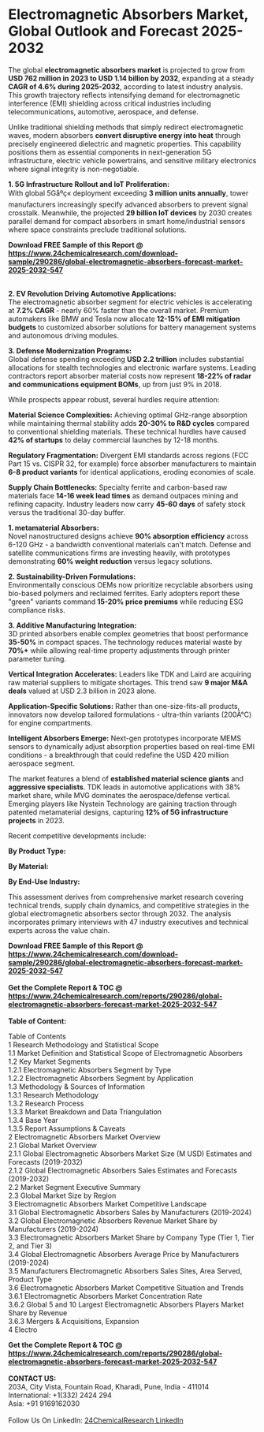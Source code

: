 <h1>Electromagnetic Absorbers Market, Global Outlook and Forecast 2025-2032</h1><p>The global <strong>electromagnetic absorbers market</strong> is projected to grow from <strong>USD 762 million in 2023 to USD 1.14 billion by 2032</strong>, expanding at a steady <strong>CAGR of 4.6% during 2025-2032</strong>, according to latest industry analysis. This growth trajectory reflects intensifying demand for electromagnetic interference (EMI) shielding across critical industries including telecommunications, automotive, aerospace, and defense.</p><p>Unlike traditional shielding methods that simply redirect electromagnetic waves, modern absorbers <strong>convert disruptive energy into heat</strong> through precisely engineered dielectric and magnetic properties. This capability positions them as essential components in next-generation 5G infrastructure, electric vehicle powertrains, and sensitive military electronics where signal integrity is non-negotiable.</p><p><strong>1. 5G Infrastructure Rollout and IoT Proliferation:</strong><br>
With global 5Gåºç« deployment exceeding <strong>3 million units annually</strong>, tower manufacturers increasingly specify advanced absorbers to prevent signal crosstalk. Meanwhile, the projected <strong>29 billion IoT devices</strong> by 2030 creates parallel demand for compact absorbers in smart home/industrial sensors where space constraints preclude traditional solutions.</p><div><b>Download FREE Sample of this Report @ 
            <a href="https://www.24chemicalresearch.com/download-sample/290286/global-electromagnetic-absorbers-forecast-market-2025-2032-547">
            https://www.24chemicalresearch.com/download-sample/290286/global-electromagnetic-absorbers-forecast-market-2025-2032-547</a></b></div><br><p><strong>2. EV Revolution Driving Automotive Applications:</strong><br>
The electromagnetic absorber segment for electric vehicles is accelerating at <strong>7.2% CAGR</strong> - nearly 60% faster than the overall market. Premium automakers like BMW and Tesla now allocate <strong>12-15% of EMI mitigation budgets</strong> to customized absorber solutions for battery management systems and autonomous driving modules.</p><p><strong>3. Defense Modernization Programs:</strong><br>
Global defense spending exceeding <strong>USD 2.2 trillion</strong> includes substantial allocations for stealth technologies and electronic warfare systems. Leading contractors report absorber material costs now represent <strong>18-22% of radar and communications equipment BOMs</strong>, up from just 9% in 2018.</p><p>While prospects appear robust, several hurdles require attention:</p><p><strong>Material Science Complexities:</strong> Achieving optimal GHz-range absorption while maintaining thermal stability adds <strong>20-30% to R&amp;D cycles</strong> compared to conventional shielding materials. These technical hurdles have caused <strong>42% of startups</strong> to delay commercial launches by 12-18 months.</p><p><strong>Regulatory Fragmentation:</strong> Divergent EMI standards across regions (FCC Part 15 vs. CISPR 32, for example) force absorber manufacturers to maintain <strong>6-8 product variants</strong> for identical applications, eroding economies of scale.</p><p><strong>Supply Chain Bottlenecks:</strong> Specialty ferrite and carbon-based raw materials face <strong>14-16 week lead times</strong> as demand outpaces mining and refining capacity. Industry leaders now carry <strong>45-60 days</strong> of safety stock versus the traditional 30-day buffer.</p><p><strong>1. metamaterial Absorbers:</strong><br>
Novel nanostructured designs achieve <strong>90% absorption efficiency</strong> across 6-120 GHz - a bandwidth conventional materials can't match. Defense and satellite communications firms are investing heavily, with prototypes demonstrating <strong>60% weight reduction</strong> versus legacy solutions.</p><p><strong>2. Sustainability-Driven Formulations:</strong><br>
Environmentally conscious OEMs now prioritize recyclable absorbers using bio-based polymers and reclaimed ferrites. Early adopters report these "green" variants command <strong>15-20% price premiums</strong> while reducing ESG compliance risks.</p><p><strong>3. Additive Manufacturing Integration:</strong><br>
3D printed absorbers enable complex geometries that boost performance <strong>35-50%</strong> in compact spaces. The technology reduces material waste by <strong>70%+</strong> while allowing real-time property adjustments through printer parameter tuning.</p><p><strong>Vertical Integration Accelerates:</strong> Leaders like TDK and Laird are acquiring raw material suppliers to mitigate shortages. This trend saw <strong>9 major M&amp;A deals</strong> valued at USD 2.3 billion in 2023 alone.</p><p><strong>Application-Specific Solutions:</strong> Rather than one-size-fits-all products, innovators now develop tailored formulations - ultra-thin variants (200Â°C) for engine compartments.</p><p><strong>Intelligent Absorbers Emerge:</strong> Next-gen prototypes incorporate MEMS sensors to dynamically adjust absorption properties based on real-time EMI conditions - a breakthrough that could redefine the USD 420 million aerospace segment.</p><p>The market features a blend of <strong>established material science giants</strong> and <strong>aggressive specialists</strong>. TDK leads in automotive applications with 38% market share, while MVG dominates the aerospace/defense vertical. Emerging players like Nystein Technology are gaining traction through patented metamaterial designs, capturing <strong>12% of 5G infrastructure projects</strong> in 2023.</p><p>Recent competitive developments include:</p><p><strong>By Product Type:</strong></p><p><strong>By Material:</strong></p><p><strong>By End-Use Industry:</strong></p><p>This assessment derives from comprehensive market research covering technical trends, supply chain dynamics, and competitive strategies in the global electromagnetic absorbers sector through 2032. The analysis incorporates primary interviews with 47 industry executives and technical experts across the value chain.</p><div><b>Download FREE Sample of this Report @ 
            <a href="https://www.24chemicalresearch.com/download-sample/290286/global-electromagnetic-absorbers-forecast-market-2025-2032-547">
            https://www.24chemicalresearch.com/download-sample/290286/global-electromagnetic-absorbers-forecast-market-2025-2032-547</a></b></div><br><div><b>Get the Complete Report & TOC @ 
            <a href="https://www.24chemicalresearch.com/reports/290286/global-electromagnetic-absorbers-forecast-market-2025-2032-547">
            https://www.24chemicalresearch.com/reports/290286/global-electromagnetic-absorbers-forecast-market-2025-2032-547</a></b></div><br>
            <b>Table of Content:</b><p>Table of Contents<br />
1 Research Methodology and Statistical Scope<br />
1.1 Market Definition and Statistical Scope of Electromagnetic Absorbers<br />
1.2 Key Market Segments<br />
1.2.1 Electromagnetic Absorbers Segment by Type<br />
1.2.2 Electromagnetic Absorbers Segment by Application<br />
1.3 Methodology & Sources of Information<br />
1.3.1 Research Methodology<br />
1.3.2 Research Process<br />
1.3.3 Market Breakdown and Data Triangulation<br />
1.3.4 Base Year<br />
1.3.5 Report Assumptions & Caveats<br />
2 Electromagnetic Absorbers Market Overview<br />
2.1 Global Market Overview<br />
2.1.1 Global Electromagnetic Absorbers Market Size (M USD) Estimates and Forecasts (2019-2032)<br />
2.1.2 Global Electromagnetic Absorbers Sales Estimates and Forecasts (2019-2032)<br />
2.2 Market Segment Executive Summary<br />
2.3 Global Market Size by Region<br />
3 Electromagnetic Absorbers Market Competitive Landscape<br />
3.1 Global Electromagnetic Absorbers Sales by Manufacturers (2019-2024)<br />
3.2 Global Electromagnetic Absorbers Revenue Market Share by Manufacturers (2019-2024)<br />
3.3 Electromagnetic Absorbers Market Share by Company Type (Tier 1, Tier 2, and Tier 3)<br />
3.4 Global Electromagnetic Absorbers Average Price by Manufacturers (2019-2024)<br />
3.5 Manufacturers Electromagnetic Absorbers Sales Sites, Area Served, Product Type<br />
3.6 Electromagnetic Absorbers Market Competitive Situation and Trends<br />
3.6.1 Electromagnetic Absorbers Market Concentration Rate<br />
3.6.2 Global 5 and 10 Largest Electromagnetic Absorbers Players Market Share by Revenue<br />
3.6.3 Mergers & Acquisitions, Expansion<br />
4 Electro</p><div><b>Get the Complete Report & TOC @ 
            <a href="https://www.24chemicalresearch.com/reports/290286/global-electromagnetic-absorbers-forecast-market-2025-2032-547">
            https://www.24chemicalresearch.com/reports/290286/global-electromagnetic-absorbers-forecast-market-2025-2032-547</a></b></div><br><b>CONTACT US:</b><br>
            203A, City Vista, Fountain Road, Kharadi, Pune, India - 411014<br>
            International: +1(332) 2424 294<br>
            Asia: +91 9169162030 <br><br>
            Follow Us On LinkedIn: <a href="https://www.linkedin.com/company/24chemicalresearch/">24ChemicalResearch LinkedIn</a>